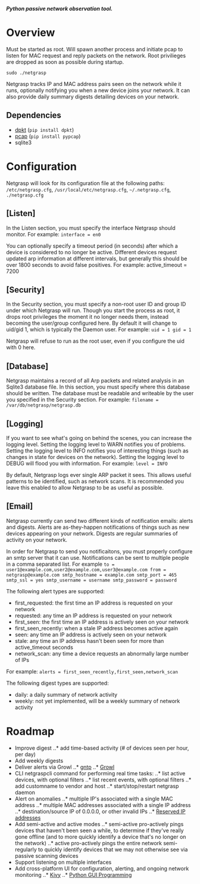**_Python passive network observation tool._**

# Overview

Must be started as root. Will spawn another process and initiate pcap to listen
for MAC request and reply packets on the network. Root privilieges are dropped
as soon as possible during startup.

  `sudo ./netgrasp`

Netgrasp tracks IP and MAC address pairs seen on the network while it runs,
optionally notifying you when a new device joins your network. It can also
provide daily summary digests detailing devices on your network.

## Dependencies
 * [dpkt](https://github.com/kbandla/dpkt) (`pip install dpkt`)
 * [pcap](https://github.com/dugsong/pypcap) (`pip install pypcap`)
 * sqlite3


# Configuration

Netgrasp will look for its configuration file at the following paths:
  `/etc/netgrasp.cfg`, `/usr/local/etc/netgrasp.cfg`, `~/.netgrasp.cfg`,
  `./netgrasp.cfg`

## [Listen]
In the Listen section, you must specify the interface Netgrasp should monitor. For example:
  `interface = en0`

You can optionally specify a timeout period (in seconds) after which a device is
considered to no longer be active. Different devices request updated arp
information at different intervals, but generally this should be over 1800
seconds to avoid false positives. For example:
  active_timeout = 7200

## [Security]
In the Security section, you must specify a non-root user ID and group ID under
which Netgrasp will run. Though you start the process as root, it drops root
privileges the moment it no longer needs them, instead becoming the user/group
configured here. By default it will change to uid/gid 1, which is typically the
Daemon user. For example:
  `uid = 1
  gid = 1`

Netgrasp will refuse to run as the root user, even if you configure the uid with
0 here.

## [Database]
Netgrasp maintains a record of all Arp packets and related analysis in an
Sqlite3 database file. In this section, you must specify where this database
should be written.  The database must be readable and writeable by the user you
specified in the Security section. For example:
  `filename = /var/db/netgrasp/netgrasp.db`

## [Logging]
If you want to see what's going on behind the scenes, you can increase the
logging level.  Setting the logging level to WARN notifies you of problems.
Setting the logging level to INFO notifies you of interesting things (such as
changes in state for devices on the network). Setting the logging level to DEBUG
will flood you with information. For example:
  `level = INFO`

By default, Netgrasp logs ever single ARP packet it sees. This allows useful
patterns to be identified, such as network scans. It is recommended you leave
this enabled to allow Netgrasp to be as useful as possible.

## [Email]
Netgrasp currently can send two different kinds of notification emails: alerts
and digests.  Alerts are as-they-happen notifications of things such as new
devices appearing on your network. Digests are regular summaries of activity on
your network.

In order for Netgrasp to send you notificaitons, you must properly configure an
smtp server that it can use. Notifications can be sent to multiple people in a
comma separated list. For example
  `to = user1@example.com,user2@example.com,user3@example.com
  from = netgrasp@example.com
  smtp_hostname = example.com
  smtp_port = 465
  smtp_ssl = yes
  smtp_username = username
  smtp_password = password`

The following alert types are supported:
 * first_requested: the first time an IP address is requested on your network
 * requested: any time an IP address is requested on your network
 * first_seen: the first time an IP address is actively seen on your network
 * first_seen_recently: when a stale IP address becomes active again
 * seen: any time an IP address is actively seen on your network
 * stale: any time an IP address hasn't been seen for more than active_timeout
   seconds
 * network_scan: any time a device requests an abnormally large number of IPs

For example:
  `alerts = first_seen_recently,first_seen,network_scan`

The following digest types are supported:
 * daily: a daily summary of network activity
 * weekly: not yet implemented, will be a weekly summary of network activity

# Roadmap
 * Improve digest
    ..* add time-based activity (# of devices seen per hour, per day)
 * Add weekly digests
 * Deliver alerts via Growl
    ..* [gntp](https://pythonhosted.org/gntp/)
    ..* [Growl](https://pypi.python.org/pypi/Growl)
 * CLI netgraspcli command for performing real time tasks:
    ..* list active devices, with optional filters
    ..* list recent events, with optional filters
    ..* add customname to vendor and host
    ..* start/stop/restart netgrasp daemon
 * Alert on anomalies
    ..* multiple IP's associated with a single MAC address
    ..* multiple MAC addresses associated with a single IP address
    ..* destination/source IP of 0.0.0.0, or other invalid IPs
    ..* [Reserved IP addresses](https://en.wikipedia.org/wiki/Reserved_IP_addresses)
 * Add semi-active and active modes
    ..* semi-active pro-actively pings devices that haven't been seen a while,
      to determine if they've really gone offline (and to more quickly identify
      a device that's no longer on the network)
    ..* active pro-actively pings the entire network semi-regularly to quickly
      identify devices that we may not otherwise see via passive scanning
      devices
 * Support listening on multiple interfaces
 * Add cross-platform UI for configuration, alerting, and ongoing network
   monitoring
    ..* [Kivy](https://kivy.org)
    ..* [Python GUI Programming](https://wiki.python.org/moin/GuiProgramming)
